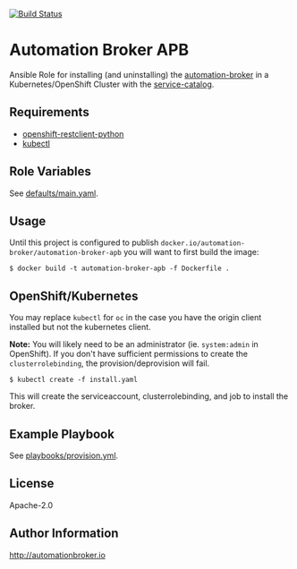 [![Build
Status](https://travis-ci.org/automationbroker/automation-broker-apb.svg?branch=release-1.1)](https://travis-ci.org/automationbroker/automation-broker-apb)

Automation Broker APB
=========

Ansible Role for installing (and uninstalling) the
[automation-broker](http://automation-broker.io) in a Kubernetes/OpenShift
Cluster with the
[service-catalog](https://github.com/kubernetes-incubator/service-catalog).

Requirements
------------

- [openshift-restclient-python](https://github.com/openshift/openshift-restclient-python)
- [kubectl](https://kubernetes.io/docs/tasks/tools/install-kubectl/)

Role Variables
--------------

See [defaults/main.yaml](defaults/main.yaml).

Usage
-----

Until this project is configured to publish `docker.io/automation-broker/automation-broker-apb`
you will want to first build the image:

```
$ docker build -t automation-broker-apb -f Dockerfile .
```

## OpenShift/Kubernetes

You may replace `kubectl` for `oc` in the case you have the origin client
installed but not the kubernetes client.

**Note:** You will likely need to be an administrator (ie. `system:admin` in OpenShift).
If you don't have sufficient permissions to create the `clusterrolebinding`,
the provision/deprovision will fail.

```
$ kubectl create -f install.yaml
```

This will create the serviceaccount, clusterrolebinding, and job to install the
broker.

Example Playbook
----------------

See [playbooks/provision.yml](playbooks/provision.yml).

License
-------

Apache-2.0

Author Information
------------------

http://automationbroker.io
